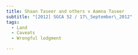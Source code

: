 ```yaml
---
title: Shaan Taseer and others v Aamna Taseer
subtitle: "[2012] SGCA 52 / 17\_September\_2012"
tags:
  - Land
  - Caveats
  - Wrongful lodgment

---
```


